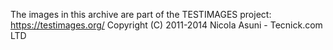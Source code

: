 The images in this archive are part of the TESTIMAGES project: https://testimages.org/
Copyright (C) 2011-2014 Nicola Asuni - Tecnick.com LTD